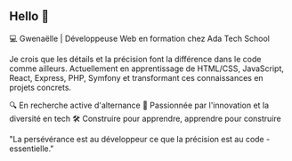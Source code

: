 ## Hello 👋

💻 Gwenaëlle | Développeuse Web en formation chez Ada Tech School

Je crois que les détails et la précision font la différence dans le code comme ailleurs.
Actuellement en apprentissage de HTML/CSS, JavaScript, React, Express, PHP, Symfony et transformant ces connaissances en projets concrets.

🔍 En recherche active d'alternance
🌱 Passionnée par l'innovation et la diversité en tech
🛠️ Construire pour apprendre, apprendre pour construire

"La persévérance est au développeur ce que la précision est au code - essentielle."

<!--
**IkuroMaira/IkuroMaira** is a ✨ _special_ ✨ repository because its `README.md` (this file) appears on your GitHub profile.

Here are some ideas to get you started:

- 🔭 I’m currently working on ...
- 🌱 I’m currently learning ...
- 👯 I’m looking to collaborate on ...
- 🤔 I’m looking for help with ...
- 💬 Ask me about ...
- 📫 How to reach me: ...
- 😄 Pronouns: ...
- ⚡ Fun fact: ...
-->
